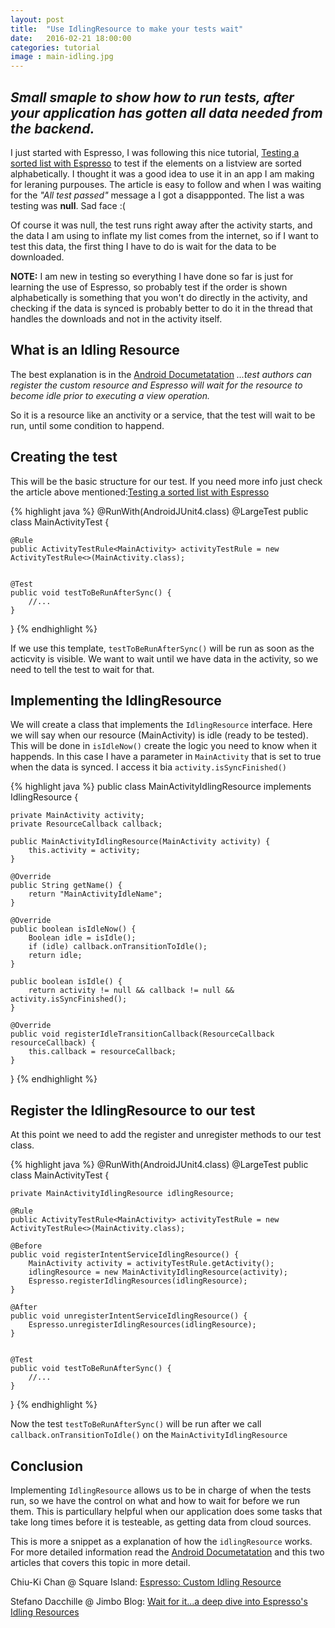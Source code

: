 ```yaml
---
layout: post
title:  "Use IdlingResource to make your tests wait"
date:   2016-02-21 18:00:00
categories: tutorial
image : main-idling.jpg
---
```


## _Small smaple to show how to run tests, after your application has gotten all data needed from the backend._

I just started with Espresso, I was following this nice tutorial, [Testing a sorted list with Espresso](http://blog.egorand.me/testing-a-sorted-list-with-espresso/) to test if the elements on a listview are sorted alphabetically. I thought it was a good idea to use it in an app I am making for leraning purpouses.
The article is easy to follow and when I was waiting for the _"All test passed"_ message a I got a disappponted. The list a was testing was **null**. Sad face :(

Of course it was null, the test runs right away after the activity starts, and the data I am using to inflate my list comes from the internet, so if I want to test this data, the first thing I have to do is wait for the data to be downloaded.

**NOTE:** I am new in testing so everything I have done so far is just for learning the use of Espresso, so probably test if the order is shown alphabetically is something that you won't do directly in the activity, and checking if the data is synced is probably better to do it in the thread that handles the downloads and not in the activity itself.

## What is an Idling Resource
The best explanation is in the [Android Documetatation](http://developer.android.com/intl/es/reference/android/support/test/espresso/IdlingResource.html)
*...test authors can register the custom resource and Espresso will wait for the resource to become idle prior to executing a view operation.*

So it is a resource like an anctivity or a service, that the test will wait to be run, until some condition to happend. 

## Creating the test
This will be the basic structure for our test. If you need more info just check the article above mentioned:[Testing a sorted list with Espresso](http://blog.egorand.me/testing-a-sorted-list-with-espresso/)

{% highlight java %}
@RunWith(AndroidJUnit4.class)
@LargeTest
public class MainActivityTest {

    @Rule
    public ActivityTestRule<MainActivity> activityTestRule = new ActivityTestRule<>(MainActivity.class);


    @Test
    public void testToBeRunAfterSync() {
        //... 
    }
}
{% endhighlight %}

If we use this template, `testToBeRunAfterSync()` will be run as soon as the acticvity is visible. We want to wait until we have data in the activity, so we need to tell the test to wait for that.

## Implementing the IdlingResource

We will create a class that implements the `IdlingResource` interface. Here we will say when our resource (MainActivity) is idle (ready to be tested). This will be done in `isIdleNow()` create the logic you need to know when it happends. In this case I have a parameter in `MainActivity` that is set to true when the data is synced. I access it bia `activity.isSyncFinished()`

{% highlight java %}
public class MainActivityIdlingResource implements IdlingResource {

    private MainActivity activity;
    private ResourceCallback callback;

    public MainActivityIdlingResource(MainActivity activity) {
        this.activity = activity;
    }

    @Override
    public String getName() {
        return "MainActivityIdleName";
    }

    @Override
    public boolean isIdleNow() {
        Boolean idle = isIdle();
        if (idle) callback.onTransitionToIdle();
        return idle;
    }

    public boolean isIdle() {
        return activity != null && callback != null && activity.isSyncFinished();
    }

    @Override
    public void registerIdleTransitionCallback(ResourceCallback resourceCallback) {
        this.callback = resourceCallback;
    }
} 
{% endhighlight %}

## Register the IdlingResource to our test
At this point we need to add the register and unregister methods to our test class.

{% highlight java %}
@RunWith(AndroidJUnit4.class)
@LargeTest
public class MainActivityTest {

	private MainActivityIdlingResource idlingResource;

    @Rule
    public ActivityTestRule<MainActivity> activityTestRule = new ActivityTestRule<>(MainActivity.class);

	@Before
    public void registerIntentServiceIdlingResource() {
        MainActivity activity = activityTestRule.getActivity();
        idlingResource = new MainActivityIdlingResource(activity);
        Espresso.registerIdlingResources(idlingResource);
    }

    @After
    public void unregisterIntentServiceIdlingResource() {
        Espresso.unregisterIdlingResources(idlingResource);
    }


    @Test
    public void testToBeRunAfterSync() {
        //... 
    }
}
{% endhighlight %}

Now the test `testToBeRunAfterSync()` will be run after we call `callback.onTransitionToIdle()` on the `MainActivityIdlingResource`

## Conclusion

Implementing `IdlingResource` allows us to be in charge of when the tests run, so we have the control on  what and how to wait for before we run them. This is particullary helpful when our application does some  tasks that take long times before it is testeable, as getting data from cloud sources. 

This is more a snippet as a explanation of how the `idlingResource` works. For more detailed information read the [Android Documetatation](http://developer.android.com/intl/es/reference/android/support/test/espresso/IdlingResource.html) and this two articles that covers this topic in more detail.

Chiu-Ki Chan @ Square Island: [Espresso: Custom Idling Resource](http://blog.sqisland.com/2015/04/espresso-custom-idling-resource.html)

Stefano Dacchille @ Jimbo Blog: [Wait for it...a deep dive into Espresso's Idling Resources](http://dev.jimdo.com/2014/05/09/wait-for-it-a-deep-dive-into-espresso-s-idling-resources/)


